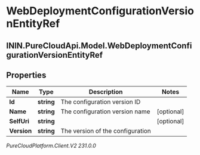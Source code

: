 # WebDeploymentConfigurationVersionEntityRef

## ININ.PureCloudApi.Model.WebDeploymentConfigurationVersionEntityRef

## Properties

|Name | Type | Description | Notes|
|------------ | ------------- | ------------- | -------------|
| **Id** | **string** | The configuration version ID | |
| **Name** | **string** | The configuration version name | [optional] |
| **SelfUri** | **string** |  | [optional] |
| **Version** | **string** | The version of the configuration | |



_PureCloudPlatform.Client.V2 231.0.0_
